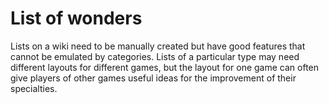# List of wonders

Lists on a wiki need to be manually created but have good features that cannot be emulated by categories. Lists of a particular type may need different layouts for different games, but the layout for one game can often give players of other games useful ideas for the improvement of their specialties.